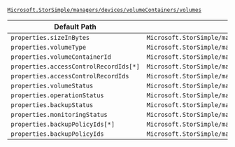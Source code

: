 [`Microsoft.StorSimple/managers/devices/volumeContainers/volumes`](https://docs.microsoft.com/en-us/azure/templates/microsoft.storsimple/managers/devices/volumecontainers/volumes)

| Default Path | Alias |
|---|---|
| `properties.sizeInBytes` | `Microsoft.StorSimple/managers/devices/volumeContainers/volumes/sizeInBytes` |
| `properties.volumeType` | `Microsoft.StorSimple/managers/devices/volumeContainers/volumes/volumeType` |
| `properties.volumeContainerId` | `Microsoft.StorSimple/managers/devices/volumeContainers/volumes/volumeContainerId` |
| `properties.accessControlRecordIds[*]` | `Microsoft.StorSimple/managers/devices/volumeContainers/volumes/accessControlRecordIds[*]` |
| `properties.accessControlRecordIds` | `Microsoft.StorSimple/managers/devices/volumeContainers/volumes/accessControlRecordIds` |
| `properties.volumeStatus` | `Microsoft.StorSimple/managers/devices/volumeContainers/volumes/volumeStatus` |
| `properties.operationStatus` | `Microsoft.StorSimple/managers/devices/volumeContainers/volumes/operationStatus` |
| `properties.backupStatus` | `Microsoft.StorSimple/managers/devices/volumeContainers/volumes/backupStatus` |
| `properties.monitoringStatus` | `Microsoft.StorSimple/managers/devices/volumeContainers/volumes/monitoringStatus` |
| `properties.backupPolicyIds[*]` | `Microsoft.StorSimple/managers/devices/volumeContainers/volumes/backupPolicyIds[*]` |
| `properties.backupPolicyIds` | `Microsoft.StorSimple/managers/devices/volumeContainers/volumes/backupPolicyIds` |

